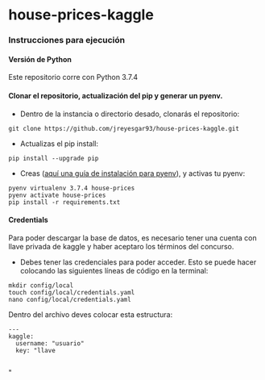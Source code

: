 # house-prices-kaggle



### Instrucciones para ejecución

#### Versión de Python

Este repositorio corre con Python 3.7.4

 
####  Clonar el repositorio, actualización del pip y generar un pyenv. 

- Dentro de la instancia o directorio desado, clonarás el repositorio:

`git clone https://github.com/jreyesgar93/house-prices-kaggle.git`

- Actualizas el pip install:

`pip install --upgrade pip`

- Creas ([aquí una guía de instalación para pyenv](https://github.com/pyenv/pyenv)), y activas tu pyenv:

```
pyenv virtualenv 3.7.4 house-prices
pyenv activate house-prices
pip install -r requirements.txt
```

#### Credentials

Para poder descargar la base de datos, es necesario tener una cuenta con llave privada de kaggle y haber aceptaro los términos del concurso. 

- Debes tener las credenciales para poder acceder. Esto se puede hacer colocando las siguientes líneas de código en la terminal:
```
mkdir config/local
touch config/local/credentials.yaml
nano config/local/credentials.yaml
```
Dentro del archivo deves colocar esta estructura:

```
---
kaggle:
  username: "usuario"
  key: "llave
  
```

"
